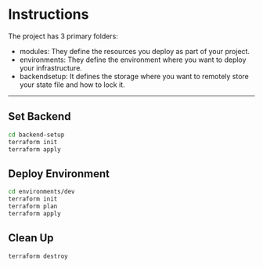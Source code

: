 # Instructions

The project has 3 primary folders: 
- modules: They define the resources you deploy as part of your project. 
- environments: They define the environment where you want to deploy your infrastructure. 
- backendsetup: It defines the storage where you want to remotely store your state file and how to lock it. 

---
## Set Backend
```bash
cd backend-setup
terraform init
terraform apply
```

## Deploy Environment
```bash
cd environments/dev
terraform init
terraform plan
terraform apply
```

## Clean Up
```bash
terraform destroy
```